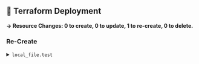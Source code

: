 ## 📝 Terraform Deployment

**→ Resource Changes: 0 to create, 0 to update, 1 to re-create, 0 to delete.**

### Re-Create

<details><summary><code>local_file.test</code></summary>

```diff
! content              = (sensitive value) # forces replacement
! content_base64sha256 = "/lWY64A+bW2mlroLqqzsIFblHqeaXxuVLpjj6nnPbOQ=" -> (known after apply)
! content_base64sha512 = "FkR2ZuWihRqCFStGn/+nTXoiemWT3jRKZN52sPETsAVvsCnSEtcylj2/g3DZHH72AUIkIe/LXV0xGRQzhy96CQ==" -> (known after apply)
! content_md5          = "80080f5c98960d0cbcfa2fd5c8bf3f5f" -> (known after apply)
! content_sha1         = "a9e61004a1ffc8f676b68225a06bb082677aeb89" -> (known after apply)
! content_sha256       = "fe5598eb803e6d6da696ba0baaacec2056e51ea79a5f1b952e98e3ea79cf6ce4" -> (known after apply)
! content_sha512       = "16447666e5a2851a82152b469fffa74d7a227a6593de344a64de76b0f113b0056fb029d212d732963dbf8370d91c7ef601422421efcb5d5d31191433872f7a09" -> (known after apply)
! id                   = "a9e61004a1ffc8f676b68225a06bb082677aeb89" -> (known after apply)
  # (3 unchanged attributes hidden)
```

</details>